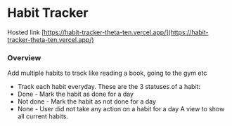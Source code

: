 # Habit Tracker
Hosted link [https://habit-tracker-theta-ten.vercel.app/](https://habit-tracker-theta-ten.vercel.app/)


### Overview

Add multiple habits to track like reading a book, going to the gym etc
- Track each habit everyday. These are the 3 statuses of a habit:
- Done - Mark the habit as done for a day
- Not done - Mark the habit as not done for a day
- None - User did not take any action on a habit for a day
A view to show all current habits.
